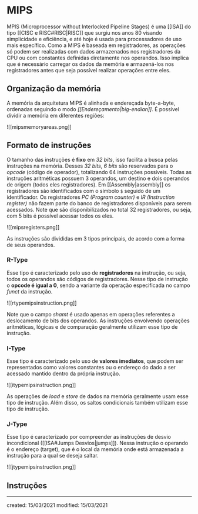 # MIPS
MPIS (Microprocessor without Interlocked Pipeline Stages) é uma [[ISA]] do tipo [[CISC e RISC#RISC|RISC]] que surgiu nos anos 80 visando simplicidade e eficiência, e até hoje é usada para processadores de uso mais específico.
Como a MIPS é baseada em registradores, as operações só podem ser realizadas com dados armazenados nos registradores da CPU ou com constantes definidas diretamente nos operandos. Isso implica que é necessário carregar os dados da memória e armazená-los nos registradores antes que seja possível realizar operações entre eles.

## Organização da memória
A memória da arquitetura MIPS é alinhada e endereçada byte-a-byte, ordenadas seguindo o modo *[[Endereçamento|big-endian]]*.
É possível dividir a memória em diferentes regiões:

![[mipsmemoryareas.png]]

## Formato de instruções
O tamanho das instruções é **fixo** em *32 bits*, isso facilita a busca pelas instruções na memória. Desses *32 bits*, *6 bits* são reservados para o *opcode* (código de operador), totalizando 64 instruções possíveis. Todas as instruções aritméticas possuem 3 operandos, um destino e dois operandos de origem (todos eles registradores).
Em [[Assembly|assembly]] os registradores são identificados com o símbolo `$` seguido de um identificador. Os registradores *PC (Program counter)* e *IR (Instruction register)* não fazem parte do banco de registradores disponíveis para serem acessados. Note que são disponibilizados no total 32 registradores, ou seja, com 5 bits é possível acessar todos os eles.

![[mipsregisters.png]]

As instruções são divididas em 3 tipos principais, de acordo com a forma de seus operandos.

### R-Type
Esse tipo é caracterizado pelo uso de **registradores** na instrução, ou seja, todos os operandos são códigos de registradores. Nesse tipo de instrução o **opcode é igual a 0**, sendo a variante da operação especificada no campo *funct* da instrução.

![[rtypemipsinstruction.png]]

Note que o campo *shamt* é usado apenas em operações referentes a deslocamento de bits dos operandos.
As instruções envolvendo operações aritméticas, lógicas e de comparação geralmente utilizam esse tipo de instrução.

### I-Type
Esse tipo é caracterizado pelo uso de **valores imediatos**, que podem ser representados como valores constantes ou o endereço do dado a ser acessado mantido dentro da própria instrução.

![[itypemipsinstruction.png]]

As operações de *load* e *store* de dados na memória geralmente usam esse tipo de instrução. Além disso, os saltos condicionais também utilizam esse tipo de instrução.


### J-Type
Esse tipo é caracterizado por compreender as instruções de desvio incondicional ([[ISA#Jumps Desvios|jumps]]). Nessa instrução o operando é o endereço (target), que é o local da memória onde está armazenada a instrução para a qual se deseja saltar.

![[jtypemipsinstruction.png]]

## Instruções

---

created: 15/03/2021
modified: 15/03/2021
